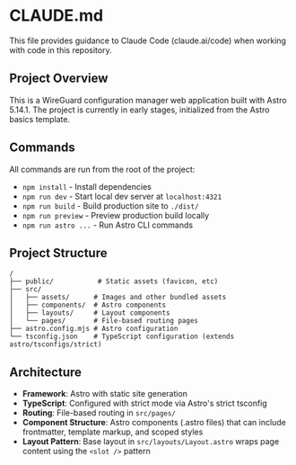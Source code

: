 # CLAUDE.md

This file provides guidance to Claude Code (claude.ai/code) when working with code in this repository.

## Project Overview

This is a WireGuard configuration manager web application built with Astro 5.14.1. The project is currently in early stages, initialized from the Astro basics template.

## Commands

All commands are run from the root of the project:

- `npm install` - Install dependencies
- `npm run dev` - Start local dev server at `localhost:4321`
- `npm run build` - Build production site to `./dist/`
- `npm run preview` - Preview production build locally
- `npm run astro ...` - Run Astro CLI commands

## Project Structure

```
/
├── public/           # Static assets (favicon, etc)
├── src/
│   ├── assets/      # Images and other bundled assets
│   ├── components/  # Astro components
│   ├── layouts/     # Layout components
│   └── pages/       # File-based routing pages
├── astro.config.mjs # Astro configuration
└── tsconfig.json    # TypeScript configuration (extends astro/tsconfigs/strict)
```

## Architecture

- **Framework**: Astro with static site generation
- **TypeScript**: Configured with strict mode via Astro's strict tsconfig
- **Routing**: File-based routing in `src/pages/`
- **Component Structure**: Astro components (.astro files) that can include frontmatter, template markup, and scoped styles
- **Layout Pattern**: Base layout in `src/layouts/Layout.astro` wraps page content using the `<slot />` pattern
